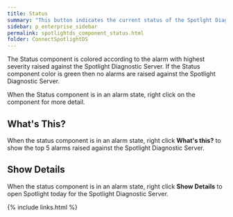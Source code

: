 ```yaml
---
title: Status
summary: "This button indicates the current status of the Spotlght Diagnostic Server."
sidebar: p_enterprise_sidebar
permalink: spotlightds_component_status.html
folder: ConnectSpotlightDS
---
```


The Status component is colored according to the alarm with highest severity raised against the Spotlight Diagnostic Server. If the Status component color is green then no alarms are raised against the Spotlight Diagnostic Server.

When the Status component is in an alarm state, right click on the component for more detail.

## What's This?

When the status component is in an alarm state, right click **What's this?** to show the top 5 alarms raised against the Spotlight Diagnostic Server.  

## Show Details

When the status component is in an alarm state, right click **Show Details** to open Spotlight today for the Spotlight Diagnostic Server.


{% include links.html %}
